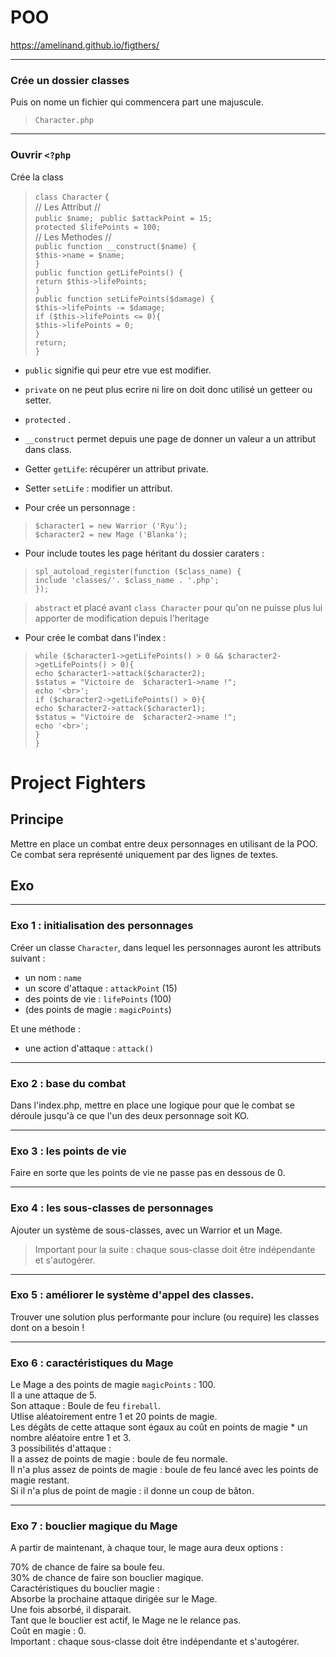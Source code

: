 
# POO
https://amelinand.github.io/figthers/
__________________
### Crée un dossier classes
Puis on nome un fichier qui commencera part une majuscule.

> ```Character.php```

____________
### Ouvrir ```<?php```
Crée la class
> ```class Character```
{  
    // Les Attribut //  
      ```public $name; ``` 
      ```public $attackPoint = 15;```  
      ```protected $lifePoints = 100;```  
        // Les Methodes //   
        ```public function __construct($name) {```  
        ```$this->name = $name;```  
        ```}```  
        ```public function getLifePoints() {```  
        ```return $this->lifePoints;```  
        ```}```  
        ```public function setLifePoints($damage) {```  
        ```$this->lifePoints -= $damage;```  
        ```if ($this->lifePoints <= 0){```  
        ```$this->lifePoints = 0;```  
        ```}```  
        ```return;```  
        ```}``` 


        
        



- ```public``` signifie qui peur etre vue est modifier.
- ```private``` on ne peut plus ecrire ni lire on doit donc utilisé un getteer ou setter.
- ```protected``` .

- ```__construct``` permet depuis une page de donner un valeur a un attribut dans class.
- Getter ```getLife```: récupérer un attribut private.
- Setter ```setLife``` : modifier un attribut.

- Pour crée un personnage :  
> ```$character1 = new Warrior ('Ryu');```  
> ```$character2 = new Mage ('Blanka');```

- Pour include toutes les page héritant du dossier caraters :  
> ```spl_autoload_register(function ($class_name) {```  
```include 'classes/'. $class_name . '.php';```  
```});```

>  ``abstract`` et placé avant ``class Character`` pour qu'on ne puisse plus lui apporter de modification depuis l'heritage 

- Pour crée le combat  dans l'index : 
> ```while ($character1->getLifePoints() > 0 && $character2->getLifePoints() > 0){```  
```echo $character1->attack($character2);```  
```$status = "Victoire de  $character1->name !";```  
```echo '<br>';```  
```if ($character2->getLifePoints() > 0){```  
```echo $character2->attack($character1);```  
```$status = "Victoire de  $character2->name !";```  
```echo '<br>';```  
```}```  
```}```


#  Project Fighters

## Principe
Mettre en place un combat entre deux personnages en utilisant de la POO.
Ce combat sera représenté uniquement par des lignes de textes.

## Exo
__________
### Exo 1 : initialisation des personnages
Créer un classe ```Character```, dans lequel les personnages auront les attributs suivant :
- un nom : ```name```
- un score d'attaque : ```attackPoint``` (15)
- des points de vie : ```lifePoints``` (100)
- (des points de magie : ```magicPoints```)

Et une méthode : 
- une action d'attaque : ```attack()```

___________
### Exo 2 : base du combat
Dans l'index.php, mettre en place une logique pour que le combat se déroule jusqu'à ce que l'un des deux personnage soit KO.

___________
### Exo 3 : les points de vie

Faire en sorte que les points de vie ne passe pas en dessous de 0.
_____________
### Exo 4 : les sous-classes de personnages

Ajouter un système de sous-classes, avec un Warrior et un Mage.  
> Important pour la suite : chaque sous-classe doit être indépendante et s'autogérer.
_______________
### Exo 5 : améliorer le système d'appel des classes.

Trouver une solution plus performante pour inclure (ou require) les classes dont on a besoin !

__________________
### Exo 6 : caractéristiques du Mage

Le Mage a des points de magie ``magicPoints`` : 100.  
Il a une attaque de 5.  
Son attaque : Boule de feu ``fireball``.  
Utlise aléatoirement entre 1 et 20 points de magie.  
Les dégâts de cette attaque sont égaux au coût en points de magie * un nombre aléatoire entre 1 et 3.  
3 possibilités d'attaque :  
Il a assez de points de magie : boule de feu normale.  
Il n'a plus assez de points de magie : boule de feu lancé avec les points de magie restant.  
Si il n'a plus de point de magie : il donne un coup de bâton.
_________________
### Exo 7 : bouclier magique du Mage

A partir de maintenant, à chaque tour, le mage aura deux options :

70% de chance de faire sa boule feu.  
30% de chance de faire son bouclier magique.  
Caractéristiques du bouclier magie :  
Absorbe la prochaine attaque dirigée sur le Mage.  
Une fois absorbé, il disparait.  
Tant que le bouclier est actif, le Mage ne le relance pas.  
Coût en magie : 0.  
Important : chaque sous-classe doit être indépendante et s'autogérer.
